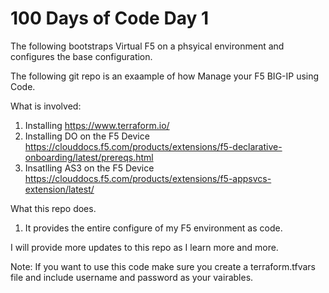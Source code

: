 # 100 Days of Code Day 1

The following bootstraps Virtual F5 on a phsyical environment and configures the base configuration.

The following git repo is an exaample of how Manage your F5 BIG-IP using Code.

What is involved: 
1. Installing https://www.terraform.io/
2. Installing DO on the F5 Device https://clouddocs.f5.com/products/extensions/f5-declarative-onboarding/latest/prereqs.html
3. Insatlling AS3 on the F5 Device https://clouddocs.f5.com/products/extensions/f5-appsvcs-extension/latest/

What this repo does.
1. It provides the entire configure of my F5 environment as code.


I will provide more updates to this repo as I learn more and more. 

Note: If you want to use this code make sure you create a terraform.tfvars file and include username and password as your vairables. 
